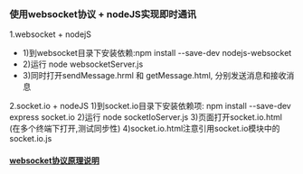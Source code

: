### 使用websocket协议 + nodeJS实现即时通讯

1.websocket + nodejS  
-   1)到websocket目录下安装依赖:npm install --save-dev nodejs-websocket  
-   2)运行 node websocketServer.js  
-   3)同时打开sendMessage.hrml 和 getMessage.html, 分别发送消息和接收消息


2.socket.io + nodeJS
    1)到socket.io目录下安装依赖项: npm install --save-dev express socket.io
    2)运行 node socketIoServer.js
    3)页面打开socket.io.html  (在多个终端下打开,测试同步性)
    4)socket.io.html注意引用socket.io模块中的socket.io.js

#### [websocket协议原理说明](https://www.zhihu.com/question/20215561)
